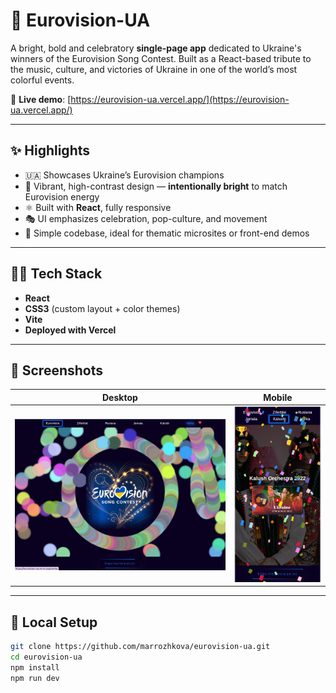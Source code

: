 # 🎤 Eurovision-UA

A bright, bold and celebratory **single-page app** dedicated to Ukraine's winners of the Eurovision Song Contest. Built as a React-based tribute to the music, culture, and victories of Ukraine in one of the world’s most colorful events.

🔗 **Live demo**: [https://eurovision-ua.vercel.app/](https://eurovision-ua.vercel.app/)

---

## ✨ Highlights

- 🇺🇦 Showcases Ukraine’s Eurovision champions
- 🌈 Vibrant, high-contrast design — **intentionally bright** to match Eurovision energy
- ⚛️ Built with **React**, fully responsive
- 🎭 UI emphasizes celebration, pop-culture, and movement
- 🧠 Simple codebase, ideal for thematic microsites or front-end demos

---

## 🧑‍💻 Tech Stack

- **React**
- **CSS3** (custom layout + color themes)
- **Vite**
- **Deployed with Vercel**

---

## 📸 Screenshots

| Desktop | Mobile |
|---------|--------|
| ![Desktop Screenshot](./EV-desktop.png) | ![Mobile Screenshot](./EV-mobile.png) |



---

## 🚀 Local Setup

```bash
git clone https://github.com/marrozhkova/eurovision-ua.git
cd eurovision-ua
npm install
npm run dev
